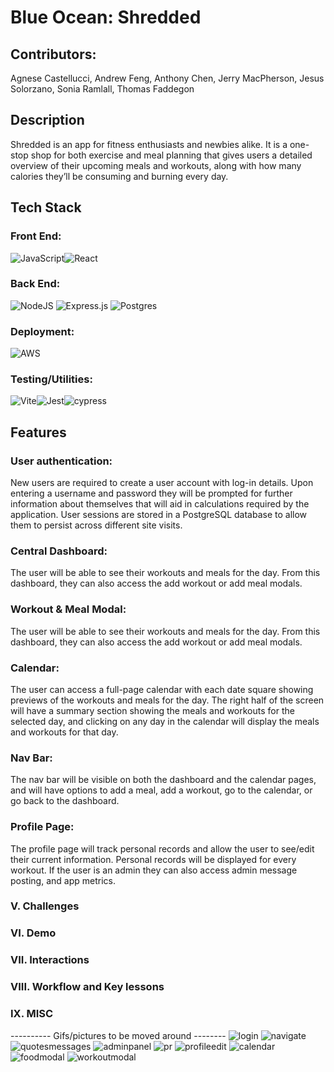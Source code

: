 # Blue Ocean: Shredded

## Contributors:
  Agnese Castellucci, Andrew Feng, Anthony Chen, Jerry MacPherson, Jesus Solorzano, Sonia Ramlall, Thomas Faddegon
  

## Description
  Shredded is an app for fitness enthusiasts and newbies alike. It is a one-stop shop for both exercise and meal planning that gives users a detailed overview of their upcoming meals and workouts, along with how many calories they’ll be consuming and burning every day.

## Tech Stack
### Front End: 
  ![JavaScript](https://img.shields.io/badge/javascript-%23323330.svg?style=for-the-badge&logo=javascript&logoColor=%23F7DF1E)![React](https://img.shields.io/badge/react-%2320232a.svg?style=for-the-badge&logo=react&logoColor=%2361DAFB) 
### Back End:
![NodeJS](https://img.shields.io/badge/node.js-6DA55F?style=for-the-badge&logo=node.js&logoColor=white) ![Express.js](https://img.shields.io/badge/express.js-%23404d59.svg?style=for-the-badge&logo=express&logoColor=%2361DAFB) ![Postgres](https://img.shields.io/badge/postgres-%23316192.svg?style=for-the-badge&logo=postgresql&logoColor=white)
### Deployment: 
  ![AWS](https://img.shields.io/badge/AWS-%23FF9900.svg?style=for-the-badge&logo=amazon-aws&logoColor=white)
### Testing/Utilities: 
  ![Vite](https://img.shields.io/badge/vite-%23646CFF.svg?style=for-the-badge&logo=vite&logoColor=white)![Jest](https://img.shields.io/badge/-jest-%23C21325?style=for-the-badge&logo=jest&logoColor=white)![cypress](https://img.shields.io/badge/-cypress-%23E5E5E5?style=for-the-badge&logo=cypress&logoColor=058a5e)
  
## Features
### User authentication:  
  
  New users are required to create a user account with log-in details. Upon entering a username and password they will be prompted for further information about themselves that will aid in calculations required by the application. User sessions are stored in a PostgreSQL database to allow them to persist across different site visits.

### Central Dashboard:
  The user will be able to see their workouts and meals for the day. From this dashboard, they can also access the add workout or add meal modals.

### Workout & Meal Modal:
  The user will be able to see their workouts and meals for the day. From this dashboard, they can also access the add workout or add meal modals.

### Calendar:
  The user can access a full-page calendar with each date square showing previews of the workouts and meals for the day. The right half of the screen will have a summary section showing the meals and workouts for the selected day, and clicking on any day in the calendar will display the meals and workouts for that day.
### Nav Bar: 
  The nav bar will be visible on both the dashboard and the calendar pages, and will have options to add a meal, add a workout, go to the calendar, or go back to the dashboard. 

### Profile Page: 
  The profile page will track personal records and allow the user to see/edit their current information. Personal records will be displayed for every workout. If the user is an admin they can also access admin message posting, and app metrics.


### V. Challenges
### VI. Demo
### VII. Interactions
### VIII. Workflow and Key lessons
### IX. MISC

---------- Gifs/pictures to be moved around --------
![login](https://user-images.githubusercontent.com/24445744/224448055-73784c3b-a3e9-4b69-9cf1-fea9efa23246.gif)
![navigate](https://user-images.githubusercontent.com/24445744/224450577-4adec2b5-f891-43a4-ab1e-9fd3e534b7e7.gif)
![quotesmessages](https://user-images.githubusercontent.com/24445744/224448649-e72ea72b-d450-4cd4-9bc9-005f51a5a1c6.gif)
![adminpanel](https://user-images.githubusercontent.com/24445744/224449303-bd1ae075-f9af-4100-9931-c3b91d6890a6.gif)
![pr](https://user-images.githubusercontent.com/24445744/224449311-10f3a45d-9550-40ed-b2bd-b3e7f2ed066e.gif)
![profileedit](https://user-images.githubusercontent.com/24445744/224449313-e546c28c-bae8-4554-9e62-ad358230dc80.gif)
![calendar](https://user-images.githubusercontent.com/24445744/224450757-25e0876a-9c1f-4894-9166-f508a5cde9bf.gif)
![foodmodal](https://user-images.githubusercontent.com/24445744/224450926-991a6544-b310-4c2d-8c4d-f51aae037cf2.gif)
![workoutmodal](https://user-images.githubusercontent.com/24445744/224450930-b2d5205f-c5fe-48a4-bfdc-9a66fa187f5f.gif)
